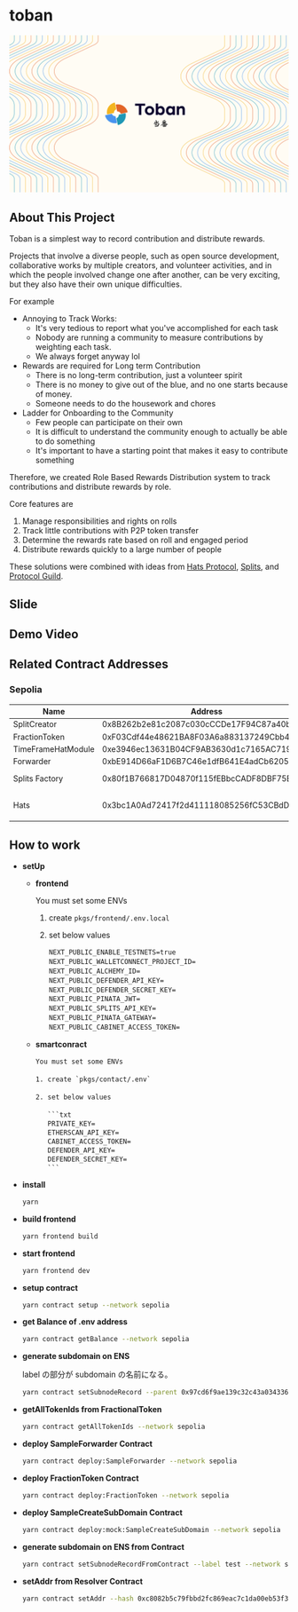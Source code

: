 # toban

![](./docs/img/header.png)

## About This Project

Toban is a simplest way to record contribution and distribute rewards.

Projects that involve a diverse people, such as open source development, collaborative works by multiple creators, and volunteer activities, and in which the people involved change one after another, can be very exciting, but they also have their own unique difficulties.

For example

- Annoying to Track Works:
  - It's very tedious to report what you've accomplished for each task
  - Nobody are running a community to measure contributions by weighting each task.
  - We always forget anyway lol
- Rewards are required for Long term Contribution
  - There is no long-term contribution, just a volunteer spirit
  - There is no money to give out of the blue, and no one starts because of money.
  - Someone needs to do the housework and chores
- Ladder for Onboarding to the Community
  - Few people can participate on their own
  - It is difficult to understand the community enough to actually be able to do something
  - It's important to have a starting point that makes it easy to contribute something

Therefore, we created Role Based Rewards Distribution system to track contributions and distribute rewards by role.

Core features are

1. Manage responsibilities and rights on rolls
2. Track little contributions with P2P token transfer
3. Determine the rewards rate based on roll and engaged period
4. Distribute rewards quickly to a large number of people

These solutions were combined with ideas from [Hats Protocol](https://www.hatsprotocol.xyz/), [Splits](https://splits.org), and [Protocol Guild](https://protocol-guild.readthedocs.io/en/latest/).

## Slide

## Demo Video

## Related Contract Addresses

### Sepolia

| Name               | Address                                    | Memo               |
| ------------------ | ------------------------------------------ | ------------------ |
| SplitCreator       | 0x8B262b2e81c2087c030cCCDe17F94C87a40bE75D |                    |
| FractionToken      | 0xF03Cdf44e48621BA8F03A6a883137249Cbb4D544 |                    |
| TimeFrameHatModule | 0xe3946ec13631B04CF9AB3630d1c7165AC719de13 |                    |
| Forwarder          | 0xbE914D66aF1D6B7C46e1dfB641E4adCb6205cFc2 |                    |
| Splits Factory     | 0x80f1B766817D04870f115fEBbcCADF8DBF75E017 | From Splits        |
| Hats               | 0x3bc1A0Ad72417f2d411118085256fC53CBdDd137 | From Hats Protocol |

## How to work

- **setUp**

  - **frontend**

    You must set some ENVs

    1. create `pkgs/frontend/.env.local`

    2. set below values

       ```txt
       NEXT_PUBLIC_ENABLE_TESTNETS=true
       NEXT_PUBLIC_WALLETCONNECT_PROJECT_ID=
       NEXT_PUBLIC_ALCHEMY_ID=
       NEXT_PUBLIC_DEFENDER_API_KEY=
       NEXT_PUBLIC_DEFENDER_SECRET_KEY=
       NEXT_PUBLIC_PINATA_JWT=
       NEXT_PUBLIC_SPLITS_API_KEY=
       NEXT_PUBLIC_PINATA_GATEWAY=
       NEXT_PUBLIC_CABINET_ACCESS_TOKEN=
       ```

  - **smartconract**

        You must set some ENVs

        1. create `pkgs/contact/.env`

        2. set below values

           ```txt
           PRIVATE_KEY=
           ETHERSCAN_API_KEY=
           CABINET_ACCESS_TOKEN=
           DEFENDER_API_KEY=
           DEFENDER_SECRET_KEY=
           ```

- **install**

  ```bash
  yarn
  ```

- **build frontend**

  ```bash
  yarn frontend build
  ```

- **start frontend**

  ```bash
  yarn frontend dev
  ```

- **setup contract**

  ```bash
  yarn contract setup --network sepolia
  ```

- **get Balance of .env address**

  ```bash
  yarn contract getBalance --network sepolia
  ```

- **generate subdomain on ENS**

  label の部分が subdomain の名前になる。

  ```bash
  yarn contract setSubnodeRecord --parent 0x97cd6f9ae139c32c43a0343366f02acaf191af1d32ff86da66b9a672d120944c --label test11 --owner 0xd51b4abd15ff578d61047235D8D42bc030D19682 --resolver 0x8FADE66B79cC9f707aB26799354482EB93a5B7dD --network sepolia
  ```

- **getAllTokenIds from FractionalToken**

  ```bash
  yarn contract getAllTokenIds --network sepolia
  ```

- **deploy SampleForwarder Contract**

  ```bash
  yarn contract deploy:SampleForwarder --network sepolia
  ```

- **deploy FractionToken Contract**

  ```bash
  yarn contract deploy:FractionToken --network sepolia
  ```

- **deploy SampleCreateSubDomain Contract**

  ```bash
  yarn contract deploy:mock:SampleCreateSubDomain --network sepolia
  ```

- **generate subdomain on ENS from Contract**

  ```bash
  yarn contract setSubnodeRecordFromContract --label test --network sepolia
  ```

- **setAddr from Resolver Contract**

  ```bash
  yarn contract setAddr --hash 0xc8082b5c79fbbd2fc869eac7c1da00eb53f37e6b2e4fd056bb675f0aed653333 --addr 0x06eDd105B205Eae5d6A2D319c2605F4C632073E4 --network sepolia
  ```
